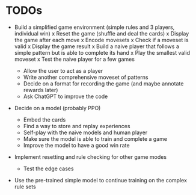 # TODOs
- Build a simplified game environment (simple rules and 3 players, individual win)
    x Reset the game (shuffle and deal the cards)
    x Display the game after each move
    x Encode movesets
    x Check if a moveset is valid
    x Display the game result
    x Build a naive player that follows a simple pattern but is able to complete its hand
        x Play the smallest valid moveset
    x Test the naive player for a few games
    - Allow the user to act as a player
    - Write another comprehensive moveset of patterns
    - Decide on a format for recording the game (and maybe annotate rewards later)
    - Ask ChatGPT to improve the code

- Decide on a model (probably PPO)
    - Embed the cards
    - Find a way to store and replay experiences
    - Self-play with the naive models and human player
    - Make sure the model is able to train and complete a game
    - Improve the model to have a good win rate

- Implement resetting and rule checking for other game modes
    - Test the edge cases

- Use the pre-trained simple model to continue training on the complex rule sets